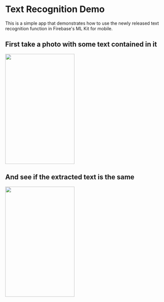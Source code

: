 # Text Recognition Demo
This is a simple app that demonstrates how to use the newly released text recognition function in Firebase's ML Kit for mobile. 
## First take a photo with some text contained in it
<img src="https://github.com/tom-hao/text_recognition/blob/master/device-2018-05-17-005338.png" width="220" height="350">

## And see if the extracted text is the same
<img src="https://github.com/tom-hao/text_recognition/blob/master/device-2018-05-17-005521.png" width="220" height="350">
